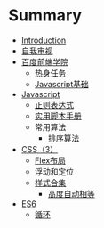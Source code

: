 # Summary

* [Introduction](README.md)
* [自我审视](自我审视.md)
* [百度前端学院](baidu/README.md)
  * [热身任务](baidu/热身.md)
  * [Javascript基础](baidu/javascript基础.md)
* [Javascript](javascript/README.md)
  * [正则表达式](javascript/正则.md)
  * [实用脚本手册](javascript/实用脚本手册.md)
  * 常用算法
    * [排序算法](javascript/常用算法/排序算法.md)
* [CSS（3）](css3.md)
  * [Flex布局](CSS/Flex布局.md)
  * 浮动和定位
  * [样式合集](CSS/样式合集/README.md)
    * [高度自动相等](CSS/样式合集/高度自动相等.md)
* [ES6](ES6/README.md)
  * [循环](ES6/循环.md)


